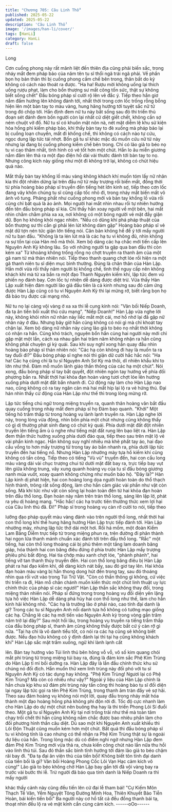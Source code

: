 ```yaml
---
title: "Chương 705: Câu Linh Thổ"
published: 2025-05-22
updated: 2025-05-22
description: 'Câu Linh Thổ'
image: '/images/han-li/cover/'
tags: [HanLi]
category: HanLi
draft: false
---
```


Long

Cơn cuồng phong này rất mãnh liệt đến thiên địa cũng phải biến
sắc, trong nháy mắt đem pháp bảo của năm tên tu sĩ thổi ngã trái
ngã phải. Về phần bọn họ bản thân thì bị cuồng phong cấm chế
bên trong, thân bất do kỷ không có cách nào thoát ra được.
"Ha ha! Rượu mời không uống lại thích uống rượu phạt, làm cho
bổn thượng sư mất công tốn sức, thật sự không biết sống chết"
Đầu bóng pháp sĩ cười rộ lên vẻ đắc ý.
Tiếp theo hắn giơ nắm đấm hướng lên không đánh tới, nhất thời
trong cơn lốc trống rỗng bỗng hiện lên một bàn tay to màu vàng,
hung hăng hướng tới tuyệt sắc nữ tử trong đó chộp tới.
Hắn định đem nữ tu này bắt sống sau đó thi triển thủ đoạn sét
đánh đem bốn người còn lại nhất cử diệt giết chết, không cần sợ
ném chuột vở đồ.
Nữ tu sĩ có khuôn mặt nõn nà, nét mặt diễm lệ khu sử kiện hỏa
hồng phi kiếm pháp bảo, khi thấy bàn tay to đè xuống mà pháp
bảo lại bị cuồng loạn chuyển, mất đi khống chế, thì không có cách
nào tự cứu, ngọc dung lập tức tái nhợt.
Bốn gã tu sĩ khác mặc dù muốn cứu nữ tử này nhưng lại đang bị
cuồng phong kiềm chế bên trong. Chỉ có lão giả to béo nọ tu vi
cao thâm nhất, tình hình có vẻ tốt hơn một chút. Hắn lo âu miễn
giương nắm đấm lên thả ra một đạo điện hồ dài vài thước đánh
tới bàn tay to nọ.
Nhưng công kích này giống như một đi không trở lại, không có
chút hiệu quả nào.

Mắt thấy bàn tay khổng lồ màu vàng không khách khí muốn tóm
lấy nữ nhân kia thì đột nhiên dừng lại trên đầu nữ tử mấy trượng
rồi biến mất, đồng thời từ phía hoàng bào pháp sĩ truyền đến
tiếng hét lớn kinh sợ, tiếp theo cơn lốc đang vây khốn chúng tu sĩ
cũng cấp tốc nhỏ đi, trong nháy mắt biến mất vô ảnh vô tung.
Phảng phất như cuồng phong mới và bàn tay khổng lồ vừa rồi
cũng chỉ bất quá là ảo ảnh.
Mọi người hai mắt nhìn nhau rồi tự nhiên hướng đến tên đầu
bóng pháp sĩ kia. Chỉ thấy hắn xoay người về một bên, hai mắt
nhìn chằm chằm phía xa xa, nơi không có một bóng người vẻ mặt
đầy giận dữ.
Bọn họ không khỏi ngạc nhiên.
"Nếu có dũng khí phá pháp thuật của bổn thượng sư thì cần gì
phải lén lút không dám gặp" Hoàng bào pháp sĩ vẻ mặt dữ tợn
nén tức giận lớn tiếng nói. Căn bản không hề để ý tới mấy người
nữ tu ban đầu.
"Không là ta lén lút mà là các hạ tu vi không đủ, nhìn không ra sự
tồn tại của Hàn mỗ mà thôi. Xem bộ dáng các hạ chắc mới tiến
cấp lên Nguyên Anh Kỳ không lâu. So với những người ta gặp
qua ban đầu thì còn kém xa" Từ khoảng không trống rỗng nọ chợt
truyền ra thanh âm của một gã nam tử mà thản nhiên nói.
Tiếp theo thanh quang chợt lóe rồi hiện ra một gã thanh niên tu sĩ
diện mục bình thường. Đúng là chân thân của Hàn Lập.
Hắn mới vừa rồi thấy năm người bị khống chế, tình thế nguy cấp
nên không khách khí mà từ xa bắn ra một đạo Thanh Nguyên
kiếm khí, lập tức đem vũ phiến nọ đánh bay.
Cơn lốc tự nhiên dễ dàng được diệt trừ.
Vừa thấy Hàn Lập xuất hiện đám người lão giả đầu tiên là cả kinh
nhưng sau đó cảm ứng được Hàn Lập cũng có tu vi Nguyên Anh
Kỳ thì lại mừng rỡ, biết rằng bọn họ đã bảo trụ được cái mạng
nhỏ.

Nữ tu nọ lại càng vội vàng ở xa xa thi lễ cung kính nói: "Vãn bối
Niếp Doanh, đa tạ ân tiền bối xuất thủ cứu mạng".
"Niếp Doanh!"
Hàn Lập vừa nghe lời này, không khỏi nhìn nữ nhân này liếc mắt
một cái, mơ hồ nhớ lại đã gặp nữ nhân này ở đâu.
Nhưng bây giờ hắn cũng không có nói gì mà chỉ khoát tay chặn
lại.
Xem bộ dáng nữ nhân này cùng lão giả to béo nọ nhất thời không
có nhận ra hắn.
Cũng khó trách, nguyên bổn hắn cùng hai người này mới chỉ gặp
mặt một lần, cách xa nhau gần hai trăm năm không nhận ra hắn
cũng không phải chuyện gì kỳ quái.
Sau khi suy nghĩ xong hắn quay đầu nhìn hoàng bào pháp sĩ thản
nhiên nói:
"Các hạ còn không đi hay là muốn ta ra tay đuổi đi?"
Đầu bóng pháp sĩ nghe nói thì giận dữ cười hắc hắc nói:
"Ha ha! Các hạ cũng chỉ là tu sĩ Nguyên Anh Sơ Kỳ mà thôi, dĩ
nhiên khẩu khí to lớn như thế. Đàm mỗ muốn lãnh giáo thần
thông của các hạ một chút".
Nói xong, đầu bóng pháp sĩ tay bắt quyết, đột nhiên ngón tay
hướng về phía đối phương bắn ra. Nhất thời hai khỏa đạn hoàn
vàng tươi chợt lóe lên hướng xuống phía dưới mặt đất bắn nhanh
đi.
Cử động này làm cho Hàn Lập nao nao, cũng không có ra tay
ngăn cản mà hai mắt híp lại lộ ra vẻ hứng thú.
Đại hán nhìn thấy cử động của Hàn Lập như thế thì trong lòng
mừng rỡ.

Lập tức tiếng chú ngữ trong miệng truyền ra, quanh thân hoàng
vân bắt đầu quay cuồng trong nháy mắt đem pháp sĩ họ Đàm bao
quanh.
"Khởi" Một tiếng hô trầm thấp từ trong hoàng vụ lành lạnh truyền
ra.
Hàn Lập nghe lời này, trong lòng vừa động, nhìn bốn phía một
chút nhưng cũng không thấy có gì dị thường phát sinh đang có
chút kỳ quái.
Phía dưới mặt đất đột nhiên truyền lên tiếng ầm ù ù nghe như
tiếng mặt đất rung lên bạo liệt ra.
Hàn Lập đem thần thức hướng xuống phía dưới đảo qua, tiếp
theo sau trên mặt lộ vẻ vài phần kinh ngạc.
Hắn không suy nghĩ nhiều mà khẽ phất tay áo, hai đạo cầu vồng
to hơn mấy trượng từ trong tay áo bắn nhanh ra, phía dưới lập
tức truyền đến hai tiếng nổ.
Nhưng Hàn Lập nhướng mày tựa hồ kiếm khí cũng không có tấn
công.
Tiếp theo có tiếng "Vù vù" truyền đến, hai con cầu long màu vàng
dài vài chục trượng chui từ dưới mặt đất bay ra, trực tiếp bay vụt
lên giữa không trung, vây xung quanh hoàng vụ của tu sĩ đầu
bóng giương nanh múa vuốt, xoay quanh không chừng như muốn
bảo hộ.
"Đây là?" Hàn Lập kinh dị phát hiện, hai con hoàng long dọa
người hoàn toàn do thổ thạch hình thành, trông rất sống động,
làm cho hắn cảm giác vài phần như vật còn sống. Mà khí tức như
vật còn sống lại hoàn toàn đến từ hai khỏa đạn hoàn trên đầu thổ
long. Đạn hoàn này nằm trên trán thổ long, sáng lên lập lờ, phát
ra yêu dị hoàng mang.
"Hắc hắc! các hạ trước tiên thưởng thức xem lợi hại của Câu linh
thú đã. Đi!" Pháp sĩ trong hoàng vụ càn rỡ cười to nói, tiếp theo

lưỡng đạo pháp quyết màu vàng đánh vào trên người thổ long,
nhất thời hai con thổ long khí thế hung hăng hướng Hàn Lập trực
tiếp đánh tới.
Hàn Lập nhướng mày, nhưng lập tức thở dài một hơi.
Rồi há mồm, một đoàn Kiềm Lam Băng Diễm trực tiếp từ trong
miệng phun ra, trên đường đi phân thành hai ngọn lửa thanh
mảnh chuẩn xác đánh tới trên đầu thổ long.
"Rắc" một tiếng, hai còn thổ long thoáng cái bị phủ thêm một tầng
lam doanh băng giáp, hóa thành hai con băng điêu đứng ở phía
trước Hàn Lập mấy trượng phiêu phù bất động.
Hai tia chớp màu xanh chợt lóe, "phành phành", hai tiếng vỡ tan
thanh thúy truyền đến. Hai con thổ long băng điêu bị Hàn Lập
phát ra hai đạo kiếm khí, dễ dàng kích nát bấy, sau đó giơ tay lên.
Hai khỏa đạn hoàn màu vàng bị hắn thong dong hút đến trong tay,
sau đó thoáng nhìn qua rồi vứt vào trong Túi Trữ Vật.
"Còn có thần thông gì không, cứ việc thi triển ra đi, Hàn mỗ chân
chánh muốn kiến thức một chút linh thuật uy lực chính thức của
pháp sĩ các ngươi!" Hàn Lập thần sắc không thay đổi, trong miệng
thản nhiên nói.
Pháp sĩ đứng trong trong hoàng vụ đối diện yên lặng tựa hồ việc
Hàn Lập dễ dàng phá hủy hai con thổ long như thế, làm cho hắn
kinh hãi không nhỏ.
"Các hạ là trưởng lão ở phái nào, cao tính đại danh là gì? Trong
các tu sĩ Nguyên Anh nổi danh tựa hồ không có tướng mạo giống
các hạ. Chẳng lẽ các hạ mới tiến vào Nguyên Anh kỳ trong vòng
gần trăm năm trở lại đây?" Sau một hồi lâu, trong hoàng vụ truyền
ra tiếng trầm thấp của đầu bóng pháp sĩ, thanh âm cũng không
thấy được bất cứ ý càn rỡ gì nữa.
"Tại hạ chỉ là vô danh tiểu tốt, có nói ra các hạ cũng sẽ không biết
được. Nếu đạo hữu không có ý định đánh lại thì tại hạ cũng không
khách khí" Hàn Lập sắc mặt trầm xuống, ngữ khí lành lạnh cất

lên.
Bàn tay hướng vào Túi linh thú bên hông vỗ vỗ, vô số kim quang
chói mắt phi trùng từ trong miệng túi bay ra, đúng là đám kim sắc
Phệ Kim Trùng do Hàn Lập tỉ mỉ bồi dưỡng ra. Hàn Lập đây là lần
đầu chính thức khu sử chúng nó đối địch.
Hắn muốn thử xem linh trùng này đối phó với tu sĩ Nguyên Anh
Kỳ có tác dụng hay không.
"Phệ Kim Trùng! Ngươi lại có Phệ Kim Trùng? Mà còn có nhiều
như vậy?" Ngoài ý liệu của Hàn Lập chính là hắn chưa kịp khu sử
đám phi trùng này tấn công thì hoàng bào tu sĩ đối diện lại ngay
lập tức gọi ra tên Phệ Kim Trùng, trong thanh âm tràn đầy vẻ sợ
hãi.
Theo sau đám hoàng vụ không nói một lời, quay đầu trong nháy
mắt hóa thành một đạo hoàng hồng phá không phi độn rời đi. Tốc
độ cực nhanh làm cho Hàn Lập do dự một chút nên buông tha
hay là thi triển Phong Lôi Sí đuổi theo.
Một gã tu sĩ Nguyên Anh Kỳ tại nơi trống trải như thế mà toàn tâm
chạy trối chết thì hắn cũng không nắm chắc được bao nhiêu phần
làm cho đối phương hình thần câu diệt. Dù sao một khi Nguyên
Anh xuất khiếu thì Lôi Độn Thuật cũng muốn kém hơn một chút.
Bất quá thì đầu bóng pháp sĩ tu vi không tính là cao nhưng có thể
nhận ra Phệ Kim Trùng thật sự là ngoài dự liệu của hắn.
Trong lòng mặc dù có điểm nghi ngờ nhưng Hàn Lập đem đám
Phệ Kim Trùng mới vừa thả ra, chưa kiến công chút nào lần nữa
thu hồi vào linh thú túi. Sau đó thần sắc bình tĩnh hướng tới đám
lão giả to béo chậm rãi bay đi.
"Đa tạ đại ân viện thủ của tiền bối! Không biết tôn tính đại danh
của tiền bối là gì? Vãn bối Hoàng Phong Cốc Lôi Vạn Hạc cảm
kích vô cùng!" Lão giả to béo không chờ Hàn Lập bay gần tới đã
vội vàng bay ra trước vài bước thi lễ.
Trừ người đã báo qua tính danh là Niếp Doanh ra thì mấy người

khác thấy cảnh này cũng đều tiến lên cử đại lễ tham bái!
"Cự Kiếm Môn Thạch Tề Vân, Yểm Nguyệt Tông Đường Minh
Hoa, Thiên Khuyết Bảo Tiễn Hoàn, bái kiến tiền bối" Ba người
này cơ hồ tất cả đều đồng thanh bái tạ, thoạt nhìn đều lộ ra vẻ
mặt kính cẩn cùng cảm kích.
------oOo------
